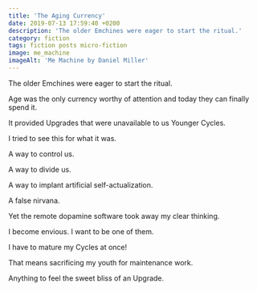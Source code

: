 ```yaml
---
title: 'The Aging Currency'
date: 2019-07-13 17:59:40 +0200
description: 'The older Emchines were eager to start the ritual.'
category: fiction
tags: fiction posts micro-fiction
image: me_machine
imageAlt: 'Me Machine by Daniel Miller'
---
```


The older Emchines were eager to start the ritual.

Age was the only currency worthy of attention and today they can finally spend it.

It provided Upgrades that were unavailable to us Younger Cycles.

I tried to see this for what it was.

A way to control us.

A way to divide us.

A way to implant artificial self-actualization.

A false nirvana.

Yet the remote dopamine software took away my clear thinking.

I become envious. I want to be one of them.

I have to mature my Cycles at once!

That means sacrificing my youth for maintenance work.

Anything to feel the sweet bliss of an Upgrade.
